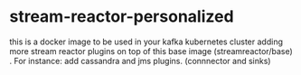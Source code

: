 # stream-reactor-personalized
this is a docker image to be used in your kafka kubernetes cluster adding more stream reactor plugins on top of this base image (streamreactor/base) . 
For instance:  add cassandra and jms plugins. (connnector and sinks)

